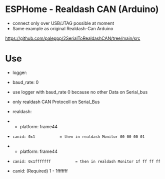 # ESPHome - Realdash CAN (Arduino)
* connect only over USB/JTAG possible at moment
* Same example as original Realdash-Can Arduino

https://github.com/paleppp/2SerialToRealdashCAN/tree/main/src

# Use
* logger:
*   baud_rate: 0

* use logger with baud_rate 0 because no other Data on Serial_bus
* only realdash CAN Protocoll on Serial_Bus 

* realdash:
*   - platform: frame44
*     canid: 0x1           = then in realdash Monitor 00 00 00 01
*   - platform: frame44
*     canid: 0x1fffffff           = then in realdash Monitor 1f ff ff ff

* canid: (Required) 1  - 1fffffff

